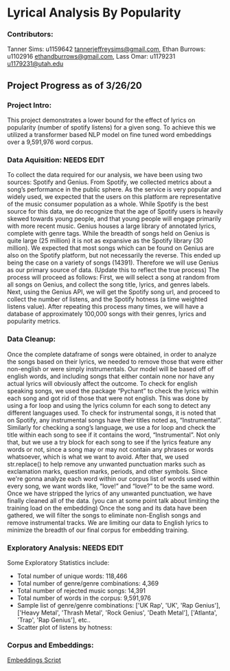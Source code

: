 # Lyrical Analysis By Popularity

### Contributors:
Tanner Sims: u1159642 tannerjeffreysims@gmail.com,
Ethan Burrows: u1102916 ethandburrows@gmail.com,
Lass Omar: u1179231 u1179231@utah.edu


## Project Progress as of 3/26/20

### Project Intro:
This project demonstrates a lower bound for the effect of lyrics on popularity (number of spotify listens) for a given song. To achieve this we utilized a transformer based NLP model on fine tuned word embeddings over a 9,591,976 word corpus.

### Data Aquisition: NEEDS EDIT
To collect the data required for our analysis, we have been using two sources: Spotify and Genius. From Spotify, we collected metrics about a song’s performance in the public sphere. As the service is very popular and widely used, we expected that the users on this platform are representative of the music consumer population as a whole. While Spotify is the best source for this data, we do recognize that the age of Spotify users is heavily skewed towards young people, and that young people will engage primarily with more recent music. 
Genius houses a large library of annotated lyrics, complete with genre tags. While the breadth of songs held on Genius is quite large (25 million) it is not as expansive as the Spotify library (30 million). We expected that most songs which can be found on Genius are also on the Spotify platform, but not necessarily the reverse. This ended up being the case on a variety of songs (14391). Therefore we will use Genius as our primary source of data.
(Update this to reflect the true process) The process will proceed as follows: First, we will select a song at random from all songs on Genius, and collect the song title, lyrics, and genres labels. Next, using the Genius API, we will get the Spotify song url, and proceed to collect the number of listens, and the Spotify hotness (a time weighted listens value). 
After repeating this process many times, we will have a database of approximately 100,000 songs with their genres, lyrics and popularity metrics. 

### Data Cleanup:
Once the complete dataframe of songs were obtained, in order to analyze the songs based on their lyrics, we needed to remove those that were either non-english or were simply instrumentals. Our model will be based off of english words, and including songs that either contain none nor have any actual lyrics will obviously affect the outcome. 
To check for english speaking songs, we used the package “Pychant” to check the lyrics within each song and got rid of those that were not english. This was done by using a for loop and using the lyrics column for each song to detect any different languages used. 
To check for instrumental songs, it is noted that on Spotify, any instrumental songs have their titles noted as, “Instrumental”. Similarly for checking a song’s language, we use a for loop and check the title within each song to see if it contains the word, “Instrumental”. Not only that, but we use a try block for each song to see if the lyrics feature any words or not, since a song may or may not contain any phrases or words whatsoever, which is what we want to avoid.
After that, we used str.replace() to help remove any unwanted punctuation marks such as exclamation marks, question marks, periods, and other symbols. Since we're gonna analyze each word within our corpus list of words used within every song, we want words like, “love!” and “love?” to be the same word. Once we have stripped the lyrics of any unwanted punctuation, we have finally cleaned all of the data.
(you can at some point talk about limiting the training load on the embedding)
Once the song and its data have been gathered, we will filter the songs to eliminate non-English songs and remove instrumental tracks. We are limiting our data to English lyrics to minimize the breadth of our final corpus for embedding training.

### Exploratory Analysis: NEEDS EDIT
Some Exploratory Statistics include:
- Total number of unique words: 118,466
- Total number of genre/genre combinations: 4,369
- Total number of rejected music songs: 14,391
- Total number of words in the corpus: 9,591,976
- Sample list of genre/genre combinations: ['UK Rap', 'UK', 'Rap Genius'], ['Heavy Metal', 'Thrash Metal', 'Rock Genius', 'Death Metal'], ['Atlanta', 'Trap', 'Rap Genius'], etc..
- Scatter plot of listens by hotness:

### Corpus and Embeddings:
[Embeddings Script](Embeddings/embedding%(2).ipynb)
